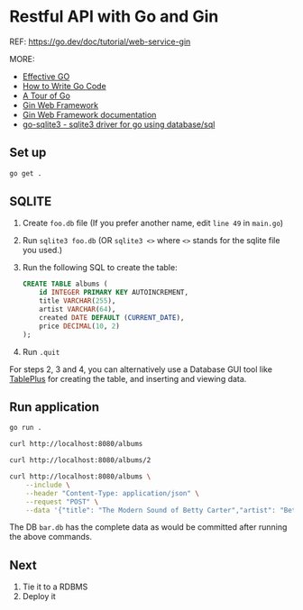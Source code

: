 # Restful API with Go and Gin

REF:
<https://go.dev/doc/tutorial/web-service-gin>

MORE:

- [Effective GO][effective_go]
- [How to Write Go Code][go_code]
- [A Tour of Go][tour]
- [Gin Web Framework][gin_framework]
- [Gin Web Framework documentation][gin_framework_docs]
- [go-sqlite3 - sqlite3 driver for go using database/sql][go_sqlite3]

## Set up

```sh
go get .
```

## SQLITE

1. Create `foo.db` file (If you prefer another name, edit `line 49` in `main.go`)
2. Run `sqlite3 foo.db` (OR `sqlite3 <>` where `<>` stands for the sqlite file you used.)
3. Run the following SQL to create the table:

    ```sql
    CREATE TABLE albums (
        id INTEGER PRIMARY KEY AUTOINCREMENT,
        title VARCHAR(255),
        artist VARCHAR(64),
        created DATE DEFAULT (CURRENT_DATE),
        price DECIMAL(10, 2)
    );
    ```

4. Run `.quit`

For steps 2, 3 and 4, you can alternatively use a Database GUI tool like [TablePlus][tableplus] for creating the table, and inserting and viewing data.

## Run application

```sh
go run .
```

```sh
curl http://localhost:8080/albums
```

```sh
curl http://localhost:8080/albums/2
```

```sh
curl http://localhost:8080/albums \
    --include \
    --header "Content-Type: application/json" \
    --request "POST" \
    --data '{"title": "The Modern Sound of Betty Carter","artist": "Betty Carter","price": 49.99}'
```

The DB `bar.db` has the complete data as would be committed after running the above commands.

## Next

1. Tie it to a RDBMS
2. Deploy it

[tableplus]: https://tableplus.com/
[effective_go]: https://go.dev/doc/effective_go
[go_code]: https://go.dev/doc/code
[tour]: https://go.dev/tour/welcome/1
[gin_framework]: https://pkg.go.dev/github.com/gin-gonic/gin
[gin_framework_docs]: https://gin-gonic.com/docs/
[go_sqlite3]: https://github.com/mattn/go-sqlite3
